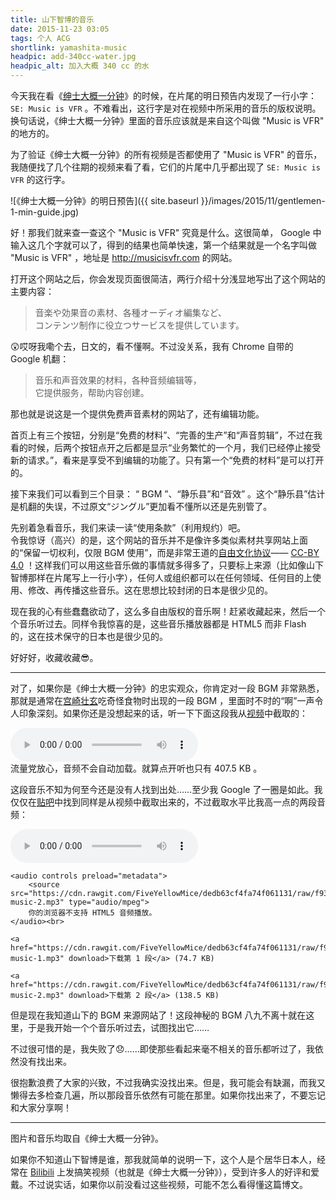 ```yaml
---
title: 山下智博的音乐
date: 2015-11-23 03:05
tags: 个人 ACG
shortlink: yamashita-music
headpic: add-340cc-water.jpg
headpic_alt: 加入大概 340 cc 的水
---
```


今天我在看《[绅士大概一分钟](http://www.bilibili.com/sp/%E7%BB%85%E5%A3%AB%E5%A4%A7%E6%A6%82%E4%B8%80%E5%88%86%E9%92%9F)》的时候，在片尾的明日预告内发现了一行小字： `SE: Music is VFR` 。不难看出，这行字是对在视频中所采用的音乐的版权说明。换句话说，《绅士大概一分钟》里面的音乐应该就是来自这个叫做 "Music is VFR" 的地方的。

<!--more-->

为了验证《绅士大概一分钟》的所有视频是否都使用了 "Music is VFR" 的音乐，我随便找了几个往期的视频来看了看，它们的片尾中几乎都出现了 `SE: Music is VFR` 的这行字。

![《绅士大概一分钟》的明日预告]({{ site.baseurl }}/images/2015/11/gentlemen-1-min-guide.jpg)

好！那我们就来查一查这个 "Music is VFR" 究竟是什么。这很简单， Google 中输入这几个字就可以了，得到的结果也简单快速，第一个结果就是一个名字叫做 "Music is VFR" ，地址是 <http://musicisvfr.com> 的网站。

打开这个网站之后，你会发现页面很简洁，两行介绍十分浅显地写出了这个网站的主要内容：

>	音楽や効果音の素材、各種オーディオ編集など、  
>	コンテンツ制作に役立つサービスを提供しています。

:astonished:哎呀我嘞个去，日文的，看不懂啊。不过没关系，我有 Chrome 自带的 Google 机翻：

>	音乐和声音效果的材料，各种音频编​​辑等，  
>	它提供服务，帮助内容创建。

那也就是说这是一个提供免费声音素材的网站了，还有编辑功能。

首页上有三个按钮，分别是“免费的材料”、“完善的生产”和“声音剪辑”，不过在我看的时候，后两个按钮点开之后都是显示“业务繁忙的一个月，我们已经停止接受新的请求。”，看来是享受不到编辑的功能了。只有第一个“免费的材料”是可以打开的。

接下来我们可以看到三个目录： “ BGM ”、“静乐县”和“音效” 。这个“静乐县”估计是机翻的失误，不过原文“ジングル”更加看不懂所以还是先别管了。

先别着急看音乐，我们来读一读“使用条款”（利用规约）吧。  
令我惊讶（高兴）的是，这个网站的音乐并不是像许多类似素材共享网站上面的“保留一切权利，仅限 BGM 使用”，而是非常王道的[自由文化协议](http://freedomdefined.org/Definition/Zh)—— [CC-BY 4.0](https://creativecommons.org/licenses/by/4.0/deed.ja) ！这样我们可以用这些音乐做的事情就多得多了，只要标上来源（比如像山下智博那样在片尾写上一行小字），任何人或组织都可以在任何领域、任何目的上使用、修改、再传播这些音乐。这在思想比较封闭的日本是很少见的。

现在我的心有些蠢蠢欲动了，这么多自由版权的音乐啊！赶紧收藏起来，然后一个个音乐听过去。同样令我惊喜的是，这些音乐播放器都是 HTML5 而非 Flash 的，这在技术保守的日本也是很少见的。

好好好，收藏收藏:sunglasses:。

---------------

对了，如果你是《绅士大概一分钟》的忠实观众，你肯定对一段 BGM 非常熟悉，那就是通常在[宫崎壮玄](http://www.weibo.com/MIYAZAKI1987)吃奇怪食物时出现的一段 BGM ，里面时不时的“啊”一声令人印象深刻。如果你还是没想起来的话，听一下下面这段我从[视频](http://www.bilibili.com/video/av3239016/)中截取的：

<p>
	<audio controls preload="metadata">
		<source src="https://cdn.rawgit.com/FiveYellowMice/dedb63cf4fa74f061131/raw/f93d821b98f02b37c026d2ad96c06ec4f02eaa16/yamashita-music-clip.mp3" type="audio/mpeg">
		你的浏览器不支持 HTML5 音频播放。
	</audio><br>
	流量党放心，音频不会自动加载。就算点开听也只有 407.5 KB 。
</p>

这段音乐不知为何至今还是没有人找到出处……至少我 Google 了一圈是如此。我仅仅在[贴吧](http://tieba.baidu.com/p/4007171953)中找到同样是从视频中截取出来的，不过截取水平比我高一点的两段音频：

<p>
	<audio controls preload="metadata">
		<source src="https://cdn.rawgit.com/FiveYellowMice/dedb63cf4fa74f061131/raw/f93d821b98f02b37c026d2ad96c06ec4f02eaa16/yamashita-music-1.mp3" type="audio/mpeg">
		你的浏览器不支持 HTML5 音频播放。
	</audio><br>
	
	<audio controls preload="metadata">
		<source src="https://cdn.rawgit.com/FiveYellowMice/dedb63cf4fa74f061131/raw/f93d821b98f02b37c026d2ad96c06ec4f02eaa16/yamashita-music-2.mp3" type="audio/mpeg">
		你的浏览器不支持 HTML5 音频播放。
	</audio><br>
	
	<a href="https://cdn.rawgit.com/FiveYellowMice/dedb63cf4fa74f061131/raw/f93d821b98f02b37c026d2ad96c06ec4f02eaa16/yamashita-music-1.mp3" download>下载第 1 段</a> (74.7 KB)
	
	<a href="https://cdn.rawgit.com/FiveYellowMice/dedb63cf4fa74f061131/raw/f93d821b98f02b37c026d2ad96c06ec4f02eaa16/yamashita-music-2.mp3" download>下载第 2 段</a> (138.5 KB)
</p>

但是现在我知道山下的 BGM 来源网站了！这段神秘的 BGM 八九不离十就在这里，于是我开始一个个音乐听过去，试图找出它……

不过很可惜的是，我失败了:disappointed:……即使那些看起来毫不相关的音乐都听过了，我依然没有找出来。

很抱歉浪费了大家的兴致，不过我确实没找出来。但是，我可能会有缺漏，而我又懒得去多检查几遍，所以那段音乐依然有可能在那里。如果你找出来了，不要忘记和大家分享啊！

-----------------

图片和音乐均取自《绅士大概一分钟》。

如果你不知道山下智博是谁，那我就简单的说明一下，这个人是个居华日本人，经常在 [Bilibili](http://www.bilibili.com) 上发搞笑视频（也就是《绅士大概一分钟》），受到许多人的好评和爱戴。不过说实话，如果你以前没看过这些视频，可能不怎么看得懂这篇博文。
